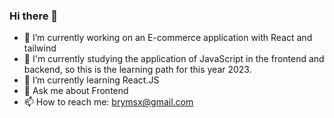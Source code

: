 ### Hi there 👋

- 🔭 I’m currently working on an E-commerce application with React and tailwind
- 👯 I'm currently studying the application of JavaScript in the frontend and backend, so this is the learning path for this year 2023.
- 🌱 I’m currently learning React.JS
- 💬 Ask me about Frontend
- 📫 How to reach me: brymsx@gmail.com
<!--
**Breims/Breims** is a ✨ _special_ ✨ repository because its `README.md` (this file) appears on your GitHub profile.

Here are some ideas to get you started:




-->
